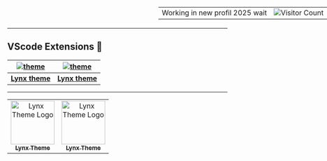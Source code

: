 <div style="position: absolute; top: 0; right: 0;">
  <table>
    <tr>
      <td>Working in new profil 2025 wait</td>
      <td><img src="https://profile-counter.glitch.me/{bastndev}/count.svg" alt="Visitor Count" /></td>
    </tr>
  </table>
</div>

---

## VScode Extensions 🔵

<div align="center">

| [![theme][logo]](https://marketplace.visualstudio.com/items?itemName=bastndev.lynx-theme) | [![theme][logo]](https://marketplace.visualstudio.com/items?itemName=bastndev.lynx-theme) |
| :---------------------------------------------------------------------------------------: | :---------------------------------------------------------------------------------------: |
|                                  [**Lynx theme**][Link]                                   |                                  [**Lynx theme**][Link]                                   |

</div>

[Link]: https://marketplace.visualstudio.com/items?itemName=bastndev.lynx-theme
[logo]: https://bastndev.gallerycdn.vsassets.io/extensions/bastndev/lynx-theme/0.1.0/1743798452081/Microsoft.VisualStudio.Services.Icons.Default

---

<table  align="center">
    <td align="center">
      <a href="https://marketplace.visualstudio.com/items?itemName=bastndev.lynx-theme">
        <img src="https://bastndev.gallerycdn.vsassets.io/extensions/bastndev/lynx-theme/0.1.0/1743798452081/Microsoft.VisualStudio.Services.Icons.Default" width="100px;" alt="Lynx Theme Logo"/><br />
        <sub><b>Lynx Theme</b></sub>
      </a><br />
    </td>
    <td align="center">
      <a href="https://marketplace.visualstudio.com/items?itemName=bastndev.lynx-theme">
        <img src="https://bastndev.gallerycdn.vsassets.io/extensions/bastndev/lynx-theme/0.1.0/1743798452081/Microsoft.VisualStudio.Services.Icons.Default" width="100px;" alt="Lynx Theme Logo"/><br />
        <sub><b>Lynx Theme</b></sub>
      </a><br />
    </td>
</table>

